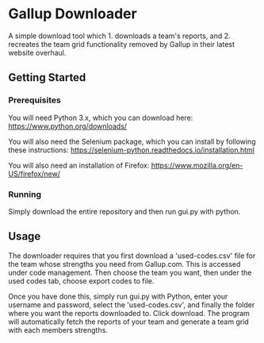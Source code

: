 # Gallup Downloader
A simple download tool which 1. downloads a team's reports, and 2. recreates the team grid functionality removed by Gallup in their latest website overhaul. 
## Getting Started
### Prerequisites
You will need Python 3.x, which you can download here: https://www.python.org/downloads/

You will also need the Selenium package, which you can install by following these instructions: https://selenium-python.readthedocs.io/installation.html

You will also need an installation of Firefox: https://www.mozilla.org/en-US/firefox/new/
### Running
Simply download the entire repository and then run gui.py with python.
## Usage
The downloader requires that you first download a 'used-codes.csv' file for the team whose strengths you need from Gallup.com. This is accessed under code management. Then choose the team you want, then under the used codes tab, choose export codes to file.

Once you have done this, simply run gui.py with Python, enter your username and password, select the 'used-codes.csv', and finally the folder where you want the reports downloaded to. Click download. The program will automatically fetch the reports of your team and generate a team grid with each members strengths.